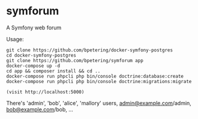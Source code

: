 # symforum

A Symfony web forum

Usage:

```
git clone https://github.com/bpetering/docker-symfony-postgres
cd docker-symfony-postgres
git clone https://github.com/bpetering/symforum app
docker-compose up -d
cd app && composer install && cd ..
docker-compose run phpcli php bin/console doctrine:database:create
docker-compose run phpcli php bin/console doctrine:migrations:migrate

(visit http://localhost:5000)
```

There's 'admin', 'bob', 'alice', 'mallory' users, admin@example.com/admin, bob@example.com/bob, ...
